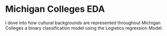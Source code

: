 # Michigan Colleges EDA
 I dove into  how cultural backgrounds are represented throughout Michigan Colleges a binary classification model using the Logistics regression Model.
